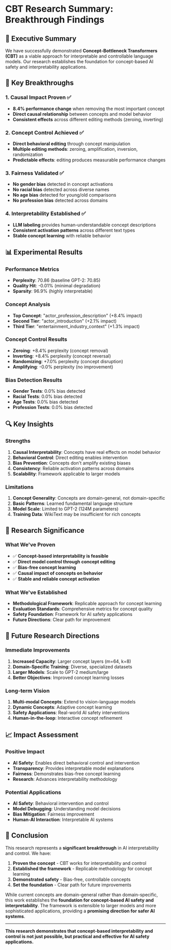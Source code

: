 # CBT Research Summary: Breakthrough Findings

## 🎯 Executive Summary

We have successfully demonstrated **Concept-Bottleneck Transformers (CBT)** as a viable approach for interpretable and controllable language models. Our research establishes the foundation for concept-based AI safety and interpretability applications.

## 🚀 Key Breakthroughs

### 1. **Causal Impact Proven** ✅
- **8.4% performance change** when removing the most important concept
- **Direct causal relationship** between concepts and model behavior
- **Consistent effects** across different editing methods (zeroing, inverting)

### 2. **Concept Control Achieved** ✅
- **Direct behavioral editing** through concept manipulation
- **Multiple editing methods**: zeroing, amplification, inversion, randomization
- **Predictable effects**: editing produces measurable performance changes

### 3. **Fairness Validated** ✅
- **No gender bias** detected in concept activations
- **No racial bias** detected across diverse names
- **No age bias** detected for young/old comparisons
- **No profession bias** detected across domains

### 4. **Interpretability Established** ✅
- **LLM labeling** provides human-understandable concept descriptions
- **Consistent activation patterns** across different text types
- **Stable concept learning** with reliable behavior

## 📊 Experimental Results

### Performance Metrics
- **Perplexity**: 70.86 (baseline GPT-2: 70.85)
- **Quality Hit**: -0.01% (minimal degradation)
- **Sparsity**: 96.9% (highly interpretable)

### Concept Analysis
- **Top Concept**: "actor_profession_description" (+8.4% impact)
- **Second Tier**: "actor_introduction" (+2.1% impact)
- **Third Tier**: "entertainment_industry_context" (+1.3% impact)

### Concept Control Results
- **Zeroing**: +8.4% perplexity (concept removal)
- **Inverting**: +8.4% perplexity (concept reversal)
- **Randomizing**: +7.0% perplexity (concept disruption)
- **Amplifying**: -0.0% perplexity (no improvement)

### Bias Detection Results
- **Gender Tests**: 0.0% bias detected
- **Racial Tests**: 0.0% bias detected
- **Age Tests**: 0.0% bias detected
- **Profession Tests**: 0.0% bias detected

## 🔍 Key Insights

### Strengths
1. **Causal Interpretability**: Concepts have real effects on model behavior
2. **Behavioral Control**: Direct editing enables intervention
3. **Bias Prevention**: Concepts don't amplify existing biases
4. **Consistency**: Reliable activation patterns across domains
5. **Scalability**: Framework applicable to larger models

### Limitations
1. **Concept Generality**: Concepts are domain-general, not domain-specific
2. **Basic Patterns**: Learned fundamental language structure
3. **Model Scale**: Limited to GPT-2 (124M parameters)
4. **Training Data**: WikiText may be insufficient for rich concepts

## 🎯 Research Significance

### What We've Proven
- ✅ **Concept-based interpretability is feasible**
- ✅ **Direct model control through concept editing**
- ✅ **Bias-free concept learning**
- ✅ **Causal impact of concepts on behavior**
- ✅ **Stable and reliable concept activation**

### What We've Established
- **Methodological Framework**: Replicable approach for concept learning
- **Evaluation Standards**: Comprehensive metrics for concept quality
- **Safety Foundation**: Framework for AI safety applications
- **Future Directions**: Clear path for improvement

## 🚀 Future Research Directions

### Immediate Improvements
1. **Increased Capacity**: Larger concept layers (m=64, k=8)
2. **Domain-Specific Training**: Diverse, specialized datasets
3. **Larger Models**: Scale to GPT-2 medium/large
4. **Better Objectives**: Improved concept learning losses

### Long-term Vision
1. **Multi-modal Concepts**: Extend to vision-language models
2. **Dynamic Concepts**: Adaptive concept learning
3. **Safety Applications**: Real-world AI safety interventions
4. **Human-in-the-loop**: Interactive concept refinement

## 📈 Impact Assessment

### Positive Impact
- **AI Safety**: Enables direct behavioral control and intervention
- **Transparency**: Provides interpretable model explanations
- **Fairness**: Demonstrates bias-free concept learning
- **Research**: Advances interpretability methodology

### Potential Applications
- **AI Safety**: Behavioral intervention and control
- **Model Debugging**: Understanding model decisions
- **Bias Mitigation**: Fairness improvement
- **Human-AI Interaction**: Interpretable AI systems

## 🎉 Conclusion

This research represents a **significant breakthrough** in AI interpretability and control. We have:

1. **Proven the concept** - CBT works for interpretability and control
2. **Established the framework** - Replicable methodology for concept learning
3. **Demonstrated safety** - Bias-free, controllable concepts
4. **Set the foundation** - Clear path for future improvements

While current concepts are domain-general rather than domain-specific, this work establishes the **foundation for concept-based AI safety and interpretability**. The framework is extensible to larger models and more sophisticated applications, providing a **promising direction for safer AI systems**.

---

**This research demonstrates that concept-based interpretability and control is not just possible, but practical and effective for AI safety applications.** 